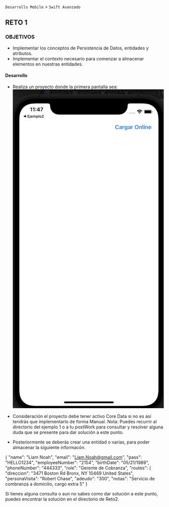 
`Desarrollo Mobile` > `Swift Avanzado`

## RETO 1

### OBJETIVOS 

- Implementar los conceptos de Persistencia de Datos, entidades y atributos.
- Implementar el contexto necesario para comenzar a almacenar elementos en nuestras entidades.

#### Desarrollo
- Realiza un proyecto donde la primera pantalla sea:
![Screenshot](assets/Pantalla1Reto1.png)

- Consideración el proyecto debe tener activo Core Data si no es así tendrás que implementarlo de forma Manual.
Nota: Puedes recurrir al directorio del ejemplo 1 o a tu postWork para consultar y resolver alguna duda que se presente para dar solución a este punto.

- Posteriormente se deberás crear una entidad o varias, para poder almacenar la siguiente informacón. 

{
    "name": "Liam Noah",
    "email": "Liam.Noah@gmail.com",
    "pass": "HELLO1234",
    "employeeNumber": "2154",
    "birthDate": "05/21/1989",
    "phoneNumber": "444333",
    "role": "Gerente de Cobranza",
    "routes": {
      "direccion": "3471 Boston Rd Bronx, NY 10469 United States",
      "personaVisita": "Robert Chase",
      "adeudo": "300",
      "notas": "Servicio de combranza a domicilio, cargo extra 5"
    }
    
Si tienes alguna consulta o aun no sabes como dar solución a este punto, puedes encontrar la solución en el directorio de Reto2.


